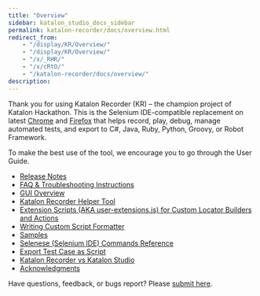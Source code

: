 ```yaml
---
title: "Overview" 
sidebar: katalon_studio_docs_sidebar
permalink: katalon-recorder/docs/overview.html 
redirect_from:
    - "/display/KR/Overview/"
    - "/display/KR/Overview/"
    - "/x/_RHR/"
    - "/x/cRtO/"
    - "/katalon-recorder/docs/overview/"
description: 
---
```

Thank you for using Katalon Recorder (KR) – the champion project of Katalon Hackathon. This is the Selenium IDE-compatible replacement on latest [Chrome](https://chrome.google.com/webstore/detail/katalon-automation-record/ljdobmomdgdljniojadhoplhkpialdid?utm_source=chrome-ntp-icon) and [Firefox](https://addons.mozilla.org/en-US/firefox/addon/katalon-automation-record/) that helps record, play, debug, manage automated tests, and export to C#, Java, Ruby, Python, Groovy, or Robot Framework.

To make the best use of the tool, we encourage you to go through the User Guide.

*   [Release Notes](/display/KR/Release+Notes)
*   [FAQ & Troubleshooting Instructions](/pages/viewpage.action?pageId=13697518)
*   [GUI Overview](/display/KR/GUI+Overview)
*   [Katalon Recorder Helper Tool](/display/KR/Katalon+Recorder+Helper+Tool)
*   [Extension Scripts (AKA user-extensions.js) for Custom Locator Builders and Actions](/display/KR/Extension+Scripts+%28AKA+user-extensions.js%29+for+Custom+Locator+Builders+and+Actions)
*   [Writing Custom Script Formatter](/display/KR/Writing+Custom+Script+Formatter)
*   [Samples](/display/KR/Samples)
*   [Selenese (Selenium IDE) Commands Reference](/display/KR/Selenese+%28Selenium+IDE%29+Commands+Reference)
*   [Export Test Case as Script](https://docs.katalon.com/katalon-recorder/docs/export-test-script.html)
*   [Katalon Recorder vs Katalon Studio](/display/KR/Katalon+Recorder+vs+Katalon+Studio)
*   [Acknowledgments](/display/KR/Acknowledgments)

Have questions, feedback, or bugs report? Please [submit here](https://forum.katalon.com/categories/katalon-recorder).
